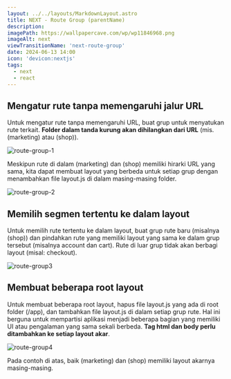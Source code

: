 ```yaml
---
layout: ../../layouts/MarkdownLayout.astro
title: NEXT - Route Group (parentName)
description:
imagePath: https://wallpapercave.com/wp/wp11846968.png
imageAlt: next
viewTransitionName: 'next-route-group'
date: 2024-06-13 14:00
icon: 'devicon:nextjs'
tags:
  - next
  - react
---
```


## Mengatur rute tanpa memengaruhi jalur URL

Untuk mengatur rute tanpa memengaruhi URL, buat grup untuk menyatukan rute terkait. **Folder dalam tanda kurung akan dihilangkan dari URL** (mis. (marketing) atau (shop)).

![route-group-1](https://nextjs.org/_next/image?url=%2Fdocs%2Fdark%2Froute-group-organisation.png&w=3840&q=75)

Meskipun rute di dalam (marketing) dan (shop) memiliki hirarki URL yang sama, kita dapat membuat layout yang berbeda untuk setiap grup dengan menambahkan file layout.js di dalam masing-masing folder.

![route-group-2](https://nextjs.org/_next/image?url=%2Fdocs%2Fdark%2Froute-group-multiple-layouts.png&w=3840&q=75)

## Memilih segmen tertentu ke dalam layout

Untuk memilih rute tertentu ke dalam layout, buat grup rute baru (misalnya (shop)) dan pindahkan rute yang memiliki layout yang sama ke dalam grup tersebut (misalnya account dan cart). Rute di luar grup tidak akan berbagi layout (misal: checkout).

![route-group3](https://nextjs.org/_next/image?url=%2Fdocs%2Fdark%2Froute-group-opt-in-layouts.png&w=3840&q=75)

## Membuat beberapa root layout

Untuk membuat beberapa root layout, hapus file layout.js yang ada di root folder (/app), dan tambahkan file layout.js di dalam setiap grup rute. Hal ini berguna untuk mempartisi aplikasi menjadi beberapa bagian yang memiliki UI atau pengalaman yang sama sekali berbeda. **Tag html dan body perlu ditambahkan ke setiap layout akar**.

![route-group4](https://nextjs.org/_next/image?url=%2Fdocs%2Fdark%2Froute-group-multiple-root-layouts.png&w=3840&q=75)

Pada contoh di atas, baik (marketing) dan (shop) memiliki layout akarnya masing-masing.
